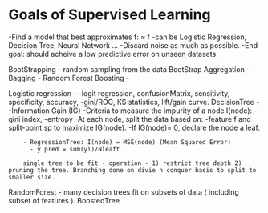 # Goals of Supervised Learning
  -Find a model that best approximates f: ≈ f
  -can be Logistic Regression, Decision Tree, Neural Network ...
  -Discard noise as much as possible.
  -End goal: should acheive a low predictive error on unseen datasets.


BootStrapping - random sampling from the data
BootStrap Aggregation - Bagging - Random Forest
Boosting - 

Logistic regression - 
        -logit regression, confusionMatrix, sensitivity, specificity, accuracy, 
        -gini/ROC, KS statistics, lift/gain curve.
DecisionTree - 
        -Information Gain (IG) 
        -Criteria to measure the impurity of a node I(node):
          -gini index,
          -entropy
        -At each node, split the data based on:
          -feature f and split-point sp to maximize IG(node).
          -If IG(node)= 0, declare the node a leaf.
        
        - RegressionTree: I(node) = MSE(node) (Mean Squared Error)
          - y pred = sum(yi)/Nleaft
          
        single tree to be fit - operation - 1) restrict tree depth 2) pruning the tree. Branching done on divie n conquer basis to split to smaller size.
RandomForest - many decision trees fit on subsets of data ( including subset of features ).
BoostedTree
